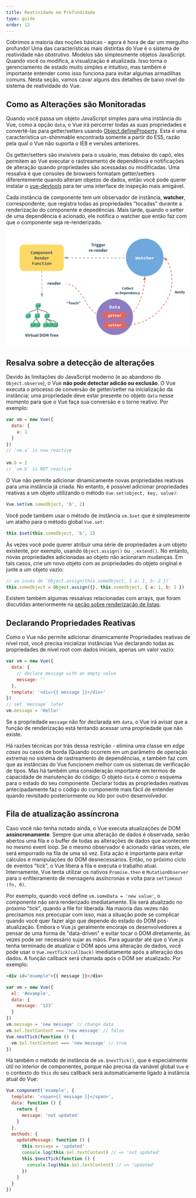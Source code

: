 ```yaml
---
title: Reatividade em Profundidade
type: guide
order: 12
---
```


Cobrimos a maioria das noções básicas - agora é hora de dar um mergulho profundo! Uma das características mais distintas do Vue é o sistema de reatividade não obstrutivo. Modelos são simplesmente objetos JavaScript. Quando você os modifica, a visualização é atualizada. Isso torna o gerenciamento de estado muito simples e intuitivo, mas também é importante entender como isso funciona para evitar algumas armadilhas comuns. Nesta seção, vamos cavar alguns dos detalhes de baixo nível do sistema de reatividade do Vue.

## Como as Alterações são Monitoradas

Quando você passa um objeto JavaScript simples para uma instância do Vue, como a opção `data`, o Vue irá percorrer todas as suas propriedades e convertê-las para getter/setters usando [Object.defineProperty](https://developer.mozilla.org/en-US/docs/Web/JavaScript/Reference/Global_Objects/Object/defineProperty). Esta é uma característica un-shimmable encontrada somente a partir do ES5, razão pela qual o Vue não suporta o IE8 e versões anteriores.

Os getter/setters são invisíveis para o usuário, mas debaixo do capô, eles permitem ao Vue executar o rastreamento de dependência e notificações de alteração quando propriedades são acessadas ou modificadas. Uma ressalva é que consoles de browsers formatam getter/setters diferentemente quando alteram objetos de dados, então você pode querer instalar o [vue-devtools](https://github.com/vuejs/vue-devtools)  para ter uma interface de inspeção mais amigável.

Cada instância de componente tem um observador de instância, **watcher**, correspondente, que registra todas as propriedades "tocadas" durante a renderização do componente e depedências. Mais tarde, quando o setter de uma dependência é acionado, ele notifica o watcher que então faz com que o componente seja re-renderizado.

![Reactivity Cycle](/images/data.png)

## Resalva sobre a detecção de alterações

Devido às limitações do JavaScript moderno (e ao abandono do `Object.observe`), o Vue **não pode detectar adicão ou exclusão**. O Vue executa o processo de conversão de getter/setter na inicialização da instância; uma propriedade deve estar presente no objeto `data` nesse momento para que o Vue faça sua conversão e o torne reativo. Por exemplo:

``` js
var vm = new Vue({
  data: {
    a: 1
  }
})
// `vm.a` is now reactive

vm.b = 2
// `vm.b` is NOT reactive
```

O Vue não permite adicionar dinamicamente novas propriedades reativas para uma instância já criada. No entanto, é possível adicionar propriedades reativas a um objeto utilizando o método `Vue.set(object, key, value)`:

``` js
Vue.set(vm.someObject, 'b', 2)
```

Você pode também usar o método de instância `vm.$set` que é simplesmente um atalho para o método global `Vue.set`:

``` js
this.$set(this.someObject, 'b', 2)
```

Às vezes você pode querer atribuir uma série de propriedades a um objeto existente, por exemplo, usando `Object.assign()` ou `_.extend()`. No entanto, novas propriedades adicionadas ao objeto não acionaram mudanças. Em tais casos, crie um novo objeto com as propriedades do objeto original e junte a um objeto vazio:

``` js
// ao invés de `Object.assign(this.someObject, { a: 1, b: 2 })`
this.someObject = Object.assign({}, this.someObject, { a: 1, b: 2 })
```


Existem também algumas ressalvas relacionadas com arrays, que foram discutidas anteriormente na [seção sobre renderização de listas](list.html#Caveats).

## Declarando Propriedades Reativas


Como o Vue não permite adicionar dinamicamente Propriedades reativas de nível root, você precisa inicializar instâncias Vue declarando todas as propriedades de nível root com dados iniciais, apenas um valor vazio:

``` js
var vm = new Vue({
  data: {
    // declare message with an empty value
    message: ''
  },
  template: '<div>{{ message }}</div>'
})
// set `message` later
vm.message = 'Hello!'
```

Se a propriedade `message` não for declarada em `data`, o Vue irá avisar que a função de renderização está tentando acessar uma propriedade que não existe.

Há razões técnicas por trás dessa restrição - elimina uma classe em _edge cases_ ou casos de borda (Quando ocorrem em um parâmetro de operação extrema) no sistema de rastreamento de dependências, e também faz com que as instâncias do Vue funcionem melhor com os sistemas de verificação de tipos. Mas há também uma consideração importante em termos de capacidade de manutenção do código: O objeto `data` é como o esquema para o estado do seu componente. Declarar todas as propriedades reativas antecipadamente faz o código do componente mais fácil de entender quando revisitado posteriormente ou lido por outro desenvolvedor.

## Fila de atualização assíncrona

Caso você não tenha notado ainda, o Vue executa atualizações de DOM **assincronamente**. Sempre que uma alteração de dados é observada, serão abertos uma fila e o buffer de todas as alterações de dados que acontecem no mesmo event loop. Se o mesmo observador é acionado várias vezes, ele será empurrado na fila de uma só vez. Esta ação é importante para evitar cálculos e manipulações do DOM desnecessários. Então, no próximo ciclo de eventos "tick", o Vue libera a fila e executa o trabalho atual. Internamente, Vue tenta utilizar os nativos `Promise.then` e `MutationObserver` para o enfileiramento de mensagens assíncronas e volta para `setTimeout (fn, 0)`.


Por exemplo, quando você define `vm.someData = 'new value'`, o componente não será renderizado imediatamente. Ele será atualizado no próximo "tick", quando a file for liberada. Na maioria das vezes não precisamos nos preocupar com isso, mas a situação pode se complicar quando você quer fazer algo que depende do estado do DOM pós-atualização. Embora o Vue.js geralmente encoraje os desenvolvedores a pensar de uma forma de "data-driven" e evitar tocar o DOM diretamente, às vezes pode ser necessário sujar as mãos. Para aguardar até que o Vue.js tenha terminado de atualizar o DOM após uma alteração de dados, você pode usar o `Vue.nextTick(callback)` imediatamente após a alteração dos dados. A função callback será chamada após o DOM ser atualizado. Por exemplo:

``` html
<div id="example">{{ message }}</div>
```

``` js
var vm = new Vue({
  el: '#example',
  data: {
    message: '123'
  }
})
vm.message = 'new message' // change data
vm.$el.textContent === 'new message' // false
Vue.nextTick(function () {
  vm.$el.textContent === 'new message' // true
})
```

Há também o método de instância de `vm.$nextTick()`, que é especialmente útil no interior de componentes, porque não precisa da variável global `Vue` e o contexto do `this` do seu callback será automaticamente ligado à instância atual do Vue:

``` js
Vue.component('example', {
  template: '<span>{{ message }}</span>',
  data: function () {
    return {
      message: 'not updated'
    }
  },
  methods: {
    updateMessage: function () {
      this.message = 'updated'
      console.log(this.$el.textContent) // => 'not updated'
      this.$nextTick(function () {
        console.log(this.$el.textContent) // => 'updated'
      })
    }
  }
})
```
